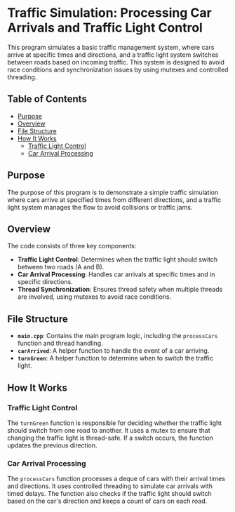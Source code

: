 # Traffic Simulation: Processing Car Arrivals and Traffic Light Control

This program simulates a basic traffic management system, where cars arrive at specific times and directions, and a traffic light system switches between roads based on incoming traffic. This system is designed to avoid race conditions and synchronization issues by using mutexes and controlled threading.

## Table of Contents
- [Purpose](#purpose)
- [Overview](#overview)
- [File Structure](#file-structure)
- [How It Works](#how-it-works)
  - [Traffic Light Control](#traffic-light-control)
  - [Car Arrival Processing](#car-arrival-processing)

## Purpose
The purpose of this program is to demonstrate a simple traffic simulation where cars arrive at specified times from different directions, and a traffic light system manages the flow to avoid collisions or traffic jams.

## Overview
The code consists of three key components:
- **Traffic Light Control**: Determines when the traffic light should switch between two roads (A and B).
- **Car Arrival Processing**: Handles car arrivals at specific times and in specific directions.
- **Thread Synchronization**: Ensures thread safety when multiple threads are involved, using mutexes to avoid race conditions.

## File Structure
- **`main.cpp`**: Contains the main program logic, including the `processCars` function and thread handling.
- **`carArrived`**: A helper function to handle the event of a car arriving.
- **`turnGreen`**: A helper function to determine when to switch the traffic light.

## How It Works
### Traffic Light Control
The `turnGreen` function is responsible for deciding whether the traffic light should switch from one road to another. It uses a mutex to ensure that changing the traffic light is thread-safe. If a switch occurs, the function updates the previous direction.

### Car Arrival Processing
The `processCars` function processes a deque of cars with their arrival times and directions. It uses controlled threading to simulate car arrivals with timed delays. The function also checks if the traffic light should switch based on the car's direction and keeps a count of cars on each road.
